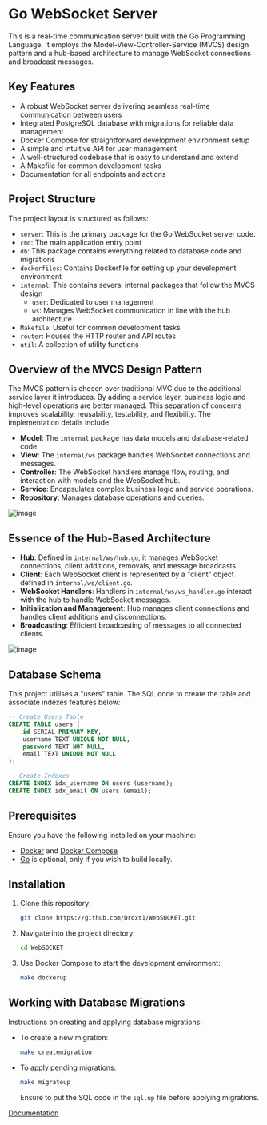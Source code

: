 # Go WebSocket Server

This is a real-time communication server built with the Go Programming Language. It employs the Model-View-Controller-Service (MVCS) design pattern and a hub-based architecture to manage WebSocket connections and broadcast messages.

## Key Features

- A robust WebSocket server delivering seamless real-time communication between users
- Integrated PostgreSQL database with migrations for reliable data management
- Docker Compose for straightforward development environment setup
- A simple and intuitive API for user management
- A well-structured codebase that is easy to understand and extend
- A Makefile for common development tasks
- Documentation for all endpoints and actions


## Project Structure

The project layout is structured as follows:

- `server`: This is the primary package for the Go WebSocket server code.
- `cmd`: The main application entry point
- `db`: This package contains everything related to database code and migrations
- `dockerfiles`: Contains Dockerfile for setting up your development environment 
- `internal`: This contains several internal packages that follow the MVCS design
  - `user`: Dedicated to user management
  - `ws`: Manages WebSocket communication in line with the hub architecture
- `Makefile`: Useful for common development tasks
- `router`: Houses the HTTP router and API routes
- `util`: A collection of utility functions


## Overview of the MVCS Design Pattern

The MVCS pattern is chosen over traditional MVC due to the additional service layer it introduces. By adding a service layer, business logic and high-level operations are better managed. This separation of concerns improves scalability, reusability, testability, and flexibility. The implementation details include:

- **Model**: The `internal` package has data models and database-related code.
- **View**: The `internal/ws` package handles WebSocket connections and messages.
- **Controller**: The WebSocket handlers manage flow, routing, and interaction with models and the WebSocket hub.
- **Service**: Encapsulates complex business logic and service operations.
- **Repository**: Manages database operations and queries.


![image](https://github.com/Droxt1/WebSOCKET/assets/80992251/63312f44-946c-45e5-80f3-b0d65bed1843)

## Essence of the Hub-Based Architecture

- **Hub**: Defined in `internal/ws/hub.go`, it manages WebSocket connections, client additions, removals, and message broadcasts.
- **Client**: Each WebSocket client is represented by a "client" object defined in `internal/ws/client.go`.
- **WebSocket Handlers**: Handlers in `internal/ws/ws_handler.go` interact with the hub to handle WebSocket messages.
- **Initialization and Management**: Hub manages client connections and handles client additions and disconnections.
- **Broadcasting**: Efficient broadcasting of messages to all connected clients.

![image](https://github.com/Droxt1/WebSOCKET/assets/80992251/9c38f2c1-a3c2-4247-91e1-43ca54cb2c27)


## Database Schema

This project utilises a "users" table. The SQL code to create the table and associate indexes features below:

```sql
-- Create Users Table
CREATE TABLE users (
    id SERIAL PRIMARY KEY,
    username TEXT UNIQUE NOT NULL,
    password TEXT NOT NULL,
    email TEXT UNIQUE NOT NULL
);

-- Create Indexes
CREATE INDEX idx_username ON users (username);
CREATE INDEX idx_email ON users (email);
```

## Prerequisites

Ensure you have the following installed on your machine:

- [Docker](https://www.docker.com/) and [Docker Compose](https://docs.docker.com/compose/) 
- [Go](https://golang.org/dl/) is optional, only if you wish to build locally.

## Installation

1. Clone this repository:

   ```bash
   git clone https://github.com/Droxt1/WebSOCKET.git
   ```

2. Navigate into the project directory:

   ```bash
   cd WebSOCKET
   ```

3. Use Docker Compose to start the development environment:

   ```bash
   make dockerup
   ```

## Working with Database Migrations

Instructions on creating and applying database migrations:

- To create a new migration:

   ```bash
   make createmigration
   ```

- To apply pending migrations:

   ```bash
   make migrateup
   ```
   Ensure to put the SQL code in the `sql.up` file before applying migrations.  

[Documentation](server/documentation.md)
